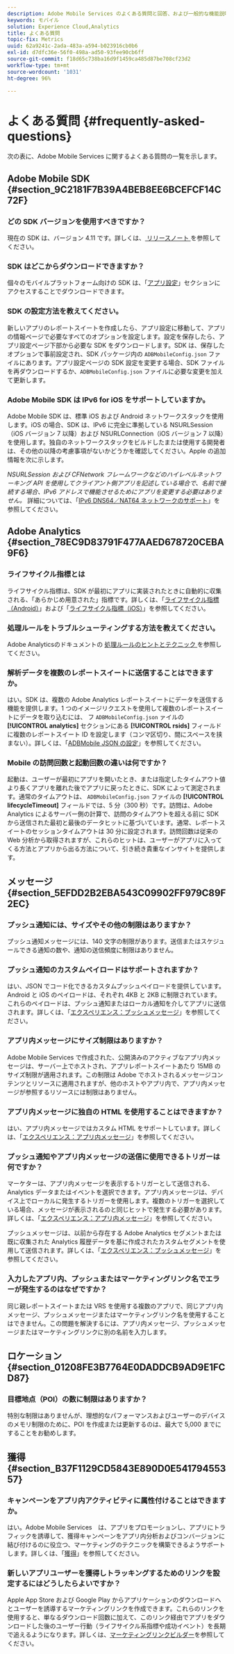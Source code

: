 ```yaml
---
description: Adobe Mobile Services のよくある質問と回答、および一般的な機能説明です。
keywords: モバイル
solution: Experience Cloud,Analytics
title: よくある質問
topic-fix: Metrics
uuid: 62a9241c-2ada-483a-a594-b023916cb0b6
exl-id: d7dfc36e-56f0-498a-ad50-93fee90cb6ff
source-git-commit: f18d65c738ba16d9f1459ca485d87be708cf23d2
workflow-type: tm+mt
source-wordcount: '1031'
ht-degree: 96%

---
```


# よくある質問 {#frequently-asked-questions}

次の表に、Adobe Mobile Services に関するよくある質問の一覧を示します。

## Adobe Mobile SDK {#section_9C2181F7B39A4BEB8EE6BCEFCF14C72F}

### どの SDK バージョンを使用すべきですか？

現在の SDK は、バージョン 4.11 です。詳しくは、[ リリースノート ](https://experienceleague.adobe.com/docs/release-notes/experience-cloud/current.html?lang=ja) を参照してください。

### SDK はどこからダウンロードできますか？

個々のモバイルプラットフォーム向けの SDK は、「[アプリ設定](/help/using/c-manage-app-settings/c-manage-app-settings.md)」セクションにアクセスすることでダウンロードできます。

### SDK の設定方法を教えてください。

新しいアプリのレポートスイートを作成したら、アプリ設定に移動して、アプリの情報ページで必要なすべてのオプションを設定します。設定を保存したら、アプリ設定ページ下部から必要な SDK をダウンロードします。SDK は、保存したオプションで事前設定され、SDK パッケージ内の `ADBMobileConfig.json` ファイルにあります。アプリ設定ページの SDK 設定を変更する場合、SDK ファイルを再ダウンロードするか、`ADBMobileConfig.json` ファイルに必要な変更を加えて更新します。

### Adobe Mobile SDK は IPv6 for iOS をサポートしていますか。

Adobe Mobile SDK は、標準 iOS および Android ネットワークスタックを使用します。iOS の場合、SDK は、IPv6 に完全に準拠している NSURLSession（iOS バージョン 7 以降）および NSURLConnection（iOS バージョン 7 以降）を使用します。独自のネットワークスタックをビルドしたまたは使用する開発者は、その他の以降の考慮事項がないかどうかを確認してください。Apple の追加情報を次に示します。

*NSURLSession および CFNetwork フレームワークなどのハイレベルネットワーキング API を使用してクライアント側アプリを記述している場合で、名前で接続する場合、IPv6 アドレスで機能させるためにアプリを変更する必要はありません。* 詳細については、「[IPv6 DNS64／NAT64 ネットワークのサポート](https://developer.apple.com/library/content/documentation/NetworkingInternetWeb/Conceptual/NetworkingOverview/UnderstandingandPreparingfortheIPv6Transition/UnderstandingandPreparingfortheIPv6Transition.html#__/apple_ref/doc/uid/TP40010220-CH213-SW1)」を参照してください。

## Adobe Analytics {#section_78EC9D83791F477AAED678720CEBA9F6}

### ライフサイクル指標とは

ライフサイクル指標は、SDK が最初にアプリに実装されたときに自動的に収集される、「あらかじめ用意された」指標です。詳しくは、「[ライフサイクル指標（Android）](/help/android/metrics.md)」および「[ライフサイクル指標（iOS）](/help/ios/metrics.md)」を参照してください。

### 処理ルールをトラブルシューティングする方法を教えてください。

Adobe Analyticsのドキュメントの [ 処理ルールのヒントとテクニック ](https://experienceleague.adobe.com/docs/analytics/admin/admin-tools/processing-rules/processing-rules-tips.html) を参照してください。

### 解析データを複数のレポートスイートに送信することはできますか。

はい。SDK は、複数の Adobe Analytics レポートスイートにデータを送信する機能を提供します。1 つのイメージリクエストを使用して複数のレポートスイートにデータを取り込むには、 フ `ADBMobileConfig.json` ァイルの  **[!UICONTROL analytics]** セクションにある **[!UICONTROL rsids]** フィールドに複数のレポートスイート ID を設定します（コンマ区切り、間にスペースを挟まない）。詳しくは、「[ADBMobile JSON の設定](/help/ios/configuration/json-config/json-config.md)」を参照してください。

### Mobile の訪問回数と起動回数の違いは何ですか？

起動は、ユーザーが最初にアプリを開いたとき、または指定したタイムアウト値より長くアプリを離れた後でアプリに戻ったときに、SDK によって測定されます。通常のタイムアウトは、 `ADBMobileConfig.json` ファイルの **[!UICONTROL lifecycleTimeout]** フィールドでは、5 分（300 秒）です。訪問は、Adobe Analytics によるサーバー側の計算で、訪問のタイムアウトを超える前に SDK から送信された最初と最後のデータヒットに基づいています。通常、レポートスイートのセッションタイムアウトは 30 分に設定されます。訪問回数は従来の Web 分析から取得されますが、これらのヒットは、ユーザーがアプリに入ってくる方法とアプリから出る方法について、引き続き貴重なインサイトを提供します。

## メッセージ {#section_5EFDD2B2EBA543C09902FF979C89F2EC}

### プッシュ通知には、サイズやその他の制限はありますか？

プッシュ通知メッセージには、140 文字の制限があります。送信またはスケジュールできる通知の数や、通知の送信頻度に制限はありません。

### プッシュ通知のカスタムペイロードはサポートされますか？

はい、JSON でコード化できるカスタムプッシュペイロードを提供しています。Android と iOS のペイロードは、それぞれ 4KB と 2KB に制限されています。これらのペイロードは、プッシュ通知またはローカル通知を介してアプリに送信されます。詳しくは、「[エクスペリエンス：プッシュメッセージ](/help/using/in-app-messaging/t-create-push-message/c-experience-push-message.md)」を参照してください。

### アプリ内メッセージにサイズ制限はありますか？

Adobe Mobile Services で作成された、公開済みのアクティブなアプリ内メッセージは、サーバー上でホストされ、アプリレポートスイートあたり 15MB のサイズ制限が適用されます。この制限は Adobe でホストされるメッセージコンテンツとリソースに適用されますが、他のホストやアプリ内で、アプリ内メッセージが参照するリソースには制限はありません。

### アプリ内メッセージに独自の HTML を使用することはできますか？

はい、アプリ内メッセージではカスタム HTML をサポートしています。詳しくは、「[エクスペリエンス：アプリ内メッセージ](/help/using/in-app-messaging/t-in-app-message/c-experience-in-app-message.md)」を参照してください。

### プッシュ通知やアプリ内メッセージの送信に使用できるトリガーは何ですか？

マーケターは、アプリ内メッセージを表示するトリガーとして送信される、Analytics データまたはイベントを選択できます。アプリ内メッセージは、デバイス上でローカルに発生するトリガーを使用します。複数のトリガーを選択している場合、メッセージが表示されるのと同じヒットで発生する必要があります。詳しくは、「[エクスペリエンス：アプリ内メッセージ](/help/using/in-app-messaging/t-in-app-message/c-experience-in-app-message.md)」を参照してください。

プッシュメッセージは、以前から存在する Adobe Analytics セグメントまたは既に収集された Analytics 履歴データを基に作成されたカスタムセグメントを使用して送信されます。詳しくは、「[エクスペリエンス：プッシュメッセージ](/help/using/in-app-messaging/t-create-push-message/c-experience-push-message.md)」を参照してください。

### 入力したアプリ内、プッシュまたはマーケティングリンク名でエラーが発生するのはなぜですか？

同じ親レポートスイートまたは VRS を使用する複数のアプリで、同じアプリ内メッセージ、プッシュメッセージまたはマーケティングリンク名を使用することはできません。この問題を解決するには、アプリ内メッセージ、プッシュメッセージまたはマーケティングリンクに別の名前を入力します。

## ロケーション {#section_01208FE3B7764E0DADDCB9AD9E1FCD87}

### 目標地点（POI）の数に制限はありますか？

特別な制限はありませんが、理想的なパフォーマンスおよびユーザーのデバイスのメモリ制限のために、POI を作成または更新するのは、最大で 5,000 までにすることをお勧めします。

## 獲得 {#section_B37F1129CD5843E890D0E54179455357}

### キャンペーンをアプリ内アクティビティに属性付けることはできますか。

はい。Adobe Mobile Services　は、アプリをプロモーションし、アプリにトラフィックを誘導して、獲得キャンペーンをアプリ内分析およびコンバージョンに結び付けるのに役立つ、マーケティングのテクニックを構築できるようサポートします。詳しくは、「[獲得](/help/using/acquisition-main/acquisition-main.md)」を参照してください。

### 新しいアプリユーザーを獲得しトラッキングするためのリンクを設定するにはどうしたらよいですか？

Apple App Store および Google Play からアプリケーションのダウンロードへとユーザーを誘導するマーケティングリンクを作成できます。これらのリンクを使用すると、単なるダウンロード回数に加えて、このリンク経由でアプリをダウンロードした後のユーザー行動（ライフサイクル系指標や成功イベント）を長期で追えるようになります。詳しくは、[マーケティングリンクビルダー](/help/using/acquisition-main/c-marketing-links-builder/c-marketing-links-builder.md)を参照してください。
